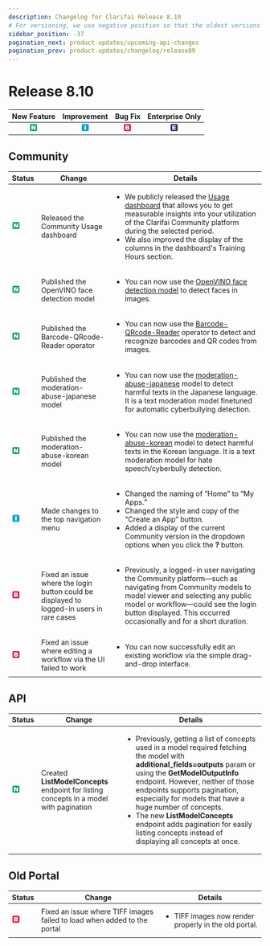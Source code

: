 ```yaml
---
description: Changelog for Clarifai Release 8.10
# For versioning, we use negative position so that the oldest versions are displayed at the bottom. Any time you add a new version, increase the position by -1.
sidebar_position: -37
pagination_next: product-updates/upcoming-api-changes
pagination_prev: product-updates/changelog/release89
---
```


# Release 8.10

| New Feature | Improvement | Bug Fix | Enterprise Only |
| :---: | :---: | :---: | :---: |
| ![new-feature](/img/new_feature.jpg) | ![improvement](/img/improvement.jpg) | ![bug](/img/bug.jpg) | ![enterprise](/img/enterprise.jpg) |

## Community  
|Status                                |Change                  |Details                    |
|--------------------------------------|------------------------|---------------------------|
|![new-feature](/img/new_feature.jpg)  |Released the Community Usage dashboard|<ul><li>We publicly released the [Usage dashboard](https://docs.clarifai.com/community/usage-dashboard/) that allows you to get measurable insights into your utilization of the Clarifai Community platform during the selected period.</li><li>We also improved the display of the columns in the dashboard's Training Hours section.</li></ul>|
|![new-feature](/img/new_feature.jpg)|Published the OpenVINO face detection model|<ul><li>You can now use the [OpenVINO face detection model](https://clarifai.com/openvino/face-detection/models/face-detection-0200) to detect faces in images.</li></ul>|
|![new-feature](/img/new_feature.jpg)|Published the Barcode-QRcode-Reader operator|<ul><li>You can now use the [Barcode-QRcode-Reader](https://clarifai.com/yuchen/workflow-test/models/BARCODE-QRCODE-Reader) operator to detect and recognize barcodes and QR codes from images.</li></ul>|
|![new-feature](/img/new_feature.jpg)|Published the moderation-abuse-japanese model|<ul><li>You can now use the [moderation-abuse-japanese](https://clarifai.com/yuchen/text-moderation/models/moderation-abuse-japanese) model to detect harmful texts in the Japanese language. It is a text moderation model finetuned for automatic cyberbullying detection.</li></ul>|
|![new-feature](/img/new_feature.jpg)|Published the moderation-abuse-korean model|<ul><li>You can now use the [moderation-abuse-korean](https://clarifai.com/yuchen/text-moderation/models/moderation-abuse-korean) model to detect harmful texts in the Korean language. It is a text moderation model for hate speech/cyberbully detection.</li></ul>|
|![improvement](/img/improvement.jpg)|Made changes to the top navigation menu|<ul><li>Changed the naming of “Home” to “My Apps.”</li><li>Changed the style and copy of the “Create an App” button.</li><li>Added a display of the current Community version in the dropdown options when you click the **?** button.</li></ul>|
|![bug](/img/bug.jpg)|Fixed an issue where the login button could be displayed to logged-in users in rare cases|<ul><li>Previously, a logged-in user navigating the Community platform—such as navigating from Community models to model viewer and selecting any public model or workflow—could see the login button displayed. This occurred occasionally and for a short duration.</li></ul>|
|![bug](/img/bug.jpg)|Fixed an issue where editing a workflow via the UI failed to work|<ul><li>You can now successfully edit an existing workflow via the simple drag-and-drop interface.</li></ul>|

## API
|Status     |Change                                             |Details                                            |
|-----------|---------------------------------------------------|----------------------------------------------------|
| ![new-feature](/img/new_feature.jpg) |Created **ListModelConcepts** endpoint for listing concepts in a model with pagination|<ul><li>Previously, getting a list of concepts used in a model required fetching the model with **additional_fields=outputs** param or using the **GetModelOutputInfo** endpoint. However, neither of those endpoints supports pagination, especially for models that have a huge number of concepts.</li><li>The new **ListModelConcepts** endpoint adds pagination for easily listing concepts instead of displaying all concepts at once.</li></ul> |


## Old Portal
|Status     |Change                                             |Details                                            |
|-----------|---------------------------------------------------|----------------------------------------------------|
| ![bug](/img/bug.jpg) |Fixed an issue where TIFF images failed to load when added to the portal|<ul><li>TIFF images now render properly in the old portal.</li></ul> |
